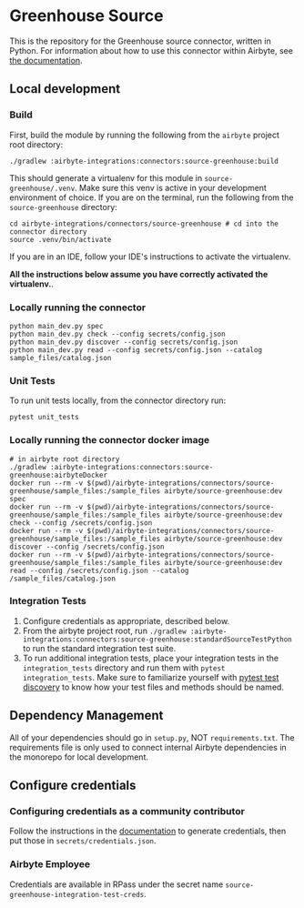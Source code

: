 # Greenhouse Source 

This is the repository for the Greenhouse source connector, written in Python. 
For information about how to use this connector within Airbyte, see [the documentation](https://docs.airbyte.io/integrations/sources/greenhouse).

## Local development
### Build
First, build the module by running the following from the `airbyte` project root directory: 
```
./gradlew :airbyte-integrations:connectors:source-greenhouse:build
```

This should generate a virtualenv for this module in `source-greenhouse/.venv`. Make sure this venv is active in your
development environment of choice. If you are on the terminal, run the following from the `source-greenhouse` directory:
```
cd airbyte-integrations/connectors/source-greenhouse # cd into the connector directory
source .venv/bin/activate
```
If you are in an IDE, follow your IDE's instructions to activate the virtualenv. 

**All the instructions below assume you have correctly activated the virtualenv.**.

### Locally running the connector
```
python main_dev.py spec
python main_dev.py check --config secrets/config.json
python main_dev.py discover --config secrets/config.json
python main_dev.py read --config secrets/config.json --catalog sample_files/catalog.json
```

### Unit Tests
To run unit tests locally, from the connector directory run:
```
pytest unit_tests
```

### Locally running the connector docker image
```
# in airbyte root directory
./gradlew :airbyte-integrations:connectors:source-greenhouse:airbyteDocker
docker run --rm -v $(pwd)/airbyte-integrations/connectors/source-greenhouse/sample_files:/sample_files airbyte/source-greenhouse:dev spec
docker run --rm -v $(pwd)/airbyte-integrations/connectors/source-greenhouse/sample_files:/sample_files airbyte/source-greenhouse:dev check --config /secrets/config.json
docker run --rm -v $(pwd)/airbyte-integrations/connectors/source-greenhouse/sample_files:/sample_files airbyte/source-greenhouse:dev discover --config /secrets/config.json
docker run --rm -v $(pwd)/airbyte-integrations/connectors/source-greenhouse/sample_files:/sample_files airbyte/source-greenhouse:dev read --config /secrets/config.json --catalog /sample_files/catalog.json
```

### Integration Tests 
1. Configure credentials as appropriate, described below.
1. From the airbyte project root, run `./gradlew :airbyte-integrations:connectors:source-greenhouse:standardSourceTestPython` to run the standard integration test suite.
1. To run additional integration tests, place your integration tests in the `integration_tests` directory and run them with `pytest integration_tests`.
   Make sure to familiarize yourself with [pytest test discovery](https://docs.pytest.org/en/latest/goodpractices.html#test-discovery) to know how your test files and methods should be named.

## Dependency Management
All of your dependencies should go in `setup.py`, NOT `requirements.txt`. The requirements file is only used to connect internal Airbyte dependencies in the monorepo for local development.

## Configure credentials
### Configuring credentials as a community contributor
Follow the instructions in the [documentation](https://docs.airbyte.io/integrations/sources/greenhouse) to generate credentials, then put those
in `secrets/credentials.json`.

### Airbyte Employee
Credentials are available in RPass under the secret name `source-greenhouse-integration-test-creds`.
